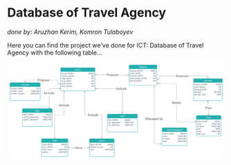 # Database of Travel Agency 
*done by: Aruzhan Kerim, Komron Tulaboyev*

Here you can find the project we've done for ICT: Database of Travel Agency with the following table...

![](TRAVEL%20AGENCY%20(1).jpg)
